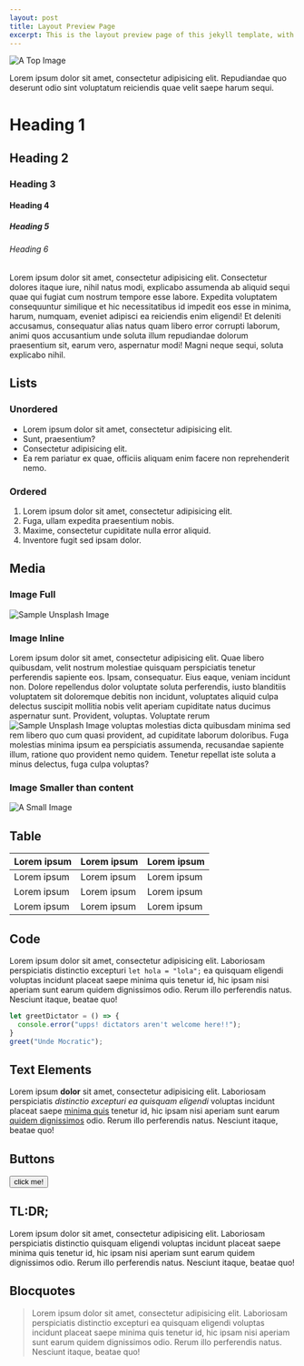 ```yaml
---
layout: post
title: Layout Preview Page
excerpt: This is the layout preview page of this jekyll template, with basic HTML elements, styles and etc..
---
```


![A Top Image](https://picsum.photos/1200/480/?image=212)

Lorem ipsum dolor sit amet, consectetur adipisicing elit. Repudiandae quo deserunt odio sint voluptatum reiciendis quae velit saepe harum sequi.

# Heading 1

## Heading 2

### Heading 3

#### Heading 4

##### Heading 5

###### Heading 6

Lorem ipsum dolor sit amet, consectetur adipisicing elit. Consectetur dolores itaque iure, nihil natus modi, explicabo assumenda ab aliquid sequi quae qui fugiat cum nostrum tempore esse labore. Expedita voluptatem consequuntur similique et hic necessitatibus id impedit eos esse in minima, harum, numquam, eveniet adipisci ea reiciendis enim eligendi! Et deleniti accusamus, consequatur alias natus quam libero error corrupti laborum, animi quos accusantium unde soluta illum repudiandae dolorum praesentium sit, earum vero, aspernatur modi! Magni neque sequi, soluta explicabo nihil.

## Lists

### Unordered

- Lorem ipsum dolor sit amet, consectetur adipisicing elit.
- Sunt, praesentium?
- Consectetur adipisicing elit.
- Ea rem pariatur ex quae, officiis aliquam enim facere non reprehenderit nemo.

### Ordered

1. Lorem ipsum dolor sit amet, consectetur adipisicing elit.
2. Fuga, ullam expedita praesentium nobis.
3. Maxime, consectetur cupiditate nulla error aliquid.
4. Inventore fugit sed ipsam dolor.

## Media

### Image Full

![Sample Unsplash Image](https://picsum.photos/960/480/?image=479)

### Image Inline

Lorem ipsum dolor sit amet, consectetur adipisicing elit. Quae libero quibusdam, velit nostrum molestiae quisquam perspiciatis tenetur perferendis sapiente eos. Ipsam, consequatur. Eius eaque, veniam incidunt non. Dolore repellendus dolor voluptate soluta perferendis, iusto blanditiis voluptatem sit doloremque debitis non incidunt, voluptates aliquid culpa delectus suscipit mollitia nobis velit aperiam cupiditate natus ducimus aspernatur sunt. Provident, voluptas. Voluptate rerum ![Sample Unsplash Image](https://picsum.photos/120/160/?image=756) voluptas molestias dicta quibusdam minima sed rem libero quo cum quasi provident, ad cupiditate laborum doloribus. Fuga molestias minima ipsum ea perspiciatis assumenda, recusandae sapiente illum, ratione quo provident nemo quidem. Tenetur repellat iste soluta a minus delectus, fuga culpa voluptas?

### Image Smaller than content

![A Small Image](https://picsum.photos/600/320/?image=519)

## Table

| Lorem ipsum | Lorem ipsum | Lorem ipsum |
| ----------- | ----------- | ----------- |
| Lorem ipsum | Lorem ipsum | Lorem ipsum |
| Lorem ipsum | Lorem ipsum | Lorem ipsum |
| Lorem ipsum | Lorem ipsum | Lorem ipsum |

## Code

Lorem ipsum dolor sit amet, consectetur adipisicing elit. Laboriosam perspiciatis distinctio excepturi `let hola = "lola";` ea quisquam eligendi voluptas incidunt placeat saepe minima quis tenetur id, hic ipsam nisi aperiam sunt earum quidem dignissimos odio. Rerum illo perferendis natus. Nesciunt itaque, beatae quo!

```javascript
let greetDictator = () => {
  console.error("upps! dictators aren't welcome here!!");
}
greet("Unde Mocratic");
```

## Text Elements

Lorem ipsum **dolor** sit amet, consectetur adipisicing elit. Laboriosam perspiciatis *distinctio excepturi ea quisquam eligendi* voluptas incidunt placeat saepe <u>minima quis</u> tenetur id, hic ipsam nisi aperiam sunt earum [quidem dignissimos](http://quidem.dignissimos) odio. Rerum illo perferendis natus. Nesciunt itaque, beatae quo!

## Buttons

<button>click me!</button>

## TL:DR;

Lorem ipsum dolor sit amet, consectetur adipisicing elit. Laboriosam perspiciatis distinctio quisquam eligendi voluptas incidunt placeat saepe minima quis tenetur id, hic ipsam nisi aperiam sunt earum quidem dignissimos odio. Rerum illo perferendis natus. Nesciunt itaque, beatae quo!

## Blocquotes

> Lorem ipsum dolor sit amet, consectetur adipisicing elit. Laboriosam perspiciatis distinctio excepturi ea quisquam eligendi voluptas incidunt placeat saepe minima quis tenetur id, hic ipsam nisi aperiam sunt earum quidem dignissimos odio. Rerum illo perferendis natus. Nesciunt itaque, beatae quo!